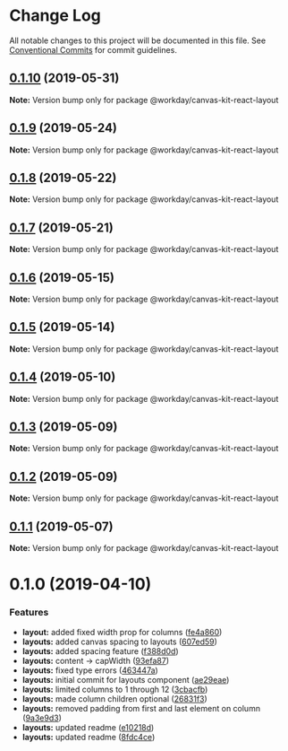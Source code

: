 # Change Log

All notable changes to this project will be documented in this file.
See [Conventional Commits](https://conventionalcommits.org) for commit guidelines.

## [0.1.10](https://ghe.megaleo.com/design/canvas-kit-react/tree/master/modules/canvas-kit-react-layout/compare/@workday/canvas-kit-react-layout@0.1.9...@workday/canvas-kit-react-layout@0.1.10) (2019-05-31)

**Note:** Version bump only for package @workday/canvas-kit-react-layout





## [0.1.9](https://ghe.megaleo.com/design/canvas-kit-react/tree/master/modules/canvas-kit-react-layout/compare/@workday/canvas-kit-react-layout@0.1.8...@workday/canvas-kit-react-layout@0.1.9) (2019-05-24)

**Note:** Version bump only for package @workday/canvas-kit-react-layout





## [0.1.8](https://ghe.megaleo.com/design/canvas-kit-react/tree/master/modules/canvas-kit-react-layout/compare/@workday/canvas-kit-react-layout@0.1.7...@workday/canvas-kit-react-layout@0.1.8) (2019-05-22)

**Note:** Version bump only for package @workday/canvas-kit-react-layout





## [0.1.7](https://ghe.megaleo.com/design/canvas-kit-react/tree/master/modules/canvas-kit-react-layout/compare/@workday/canvas-kit-react-layout@0.1.6...@workday/canvas-kit-react-layout@0.1.7) (2019-05-21)

**Note:** Version bump only for package @workday/canvas-kit-react-layout





## [0.1.6](https://ghe.megaleo.com/design/canvas-kit-react/tree/master/modules/canvas-kit-react-layout/compare/@workday/canvas-kit-react-layout@0.1.5...@workday/canvas-kit-react-layout@0.1.6) (2019-05-15)

**Note:** Version bump only for package @workday/canvas-kit-react-layout





## [0.1.5](https://ghe.megaleo.com/design/canvas-kit-react/tree/master/modules/canvas-kit-react-layout/compare/@workday/canvas-kit-react-layout@0.1.4...@workday/canvas-kit-react-layout@0.1.5) (2019-05-14)

**Note:** Version bump only for package @workday/canvas-kit-react-layout





## [0.1.4](https://ghe.megaleo.com/design/canvas-kit-react/tree/master/modules/canvas-kit-react-layout/compare/@workday/canvas-kit-react-layout@0.1.3...@workday/canvas-kit-react-layout@0.1.4) (2019-05-10)

**Note:** Version bump only for package @workday/canvas-kit-react-layout





## [0.1.3](https://ghe.megaleo.com/design/canvas-kit-react/tree/master/modules/canvas-kit-react-layout/compare/@workday/canvas-kit-react-layout@0.1.2...@workday/canvas-kit-react-layout@0.1.3) (2019-05-09)

**Note:** Version bump only for package @workday/canvas-kit-react-layout





## [0.1.2](https://ghe.megaleo.com/design/canvas-kit-react/tree/master/modules/canvas-kit-react-layout/compare/@workday/canvas-kit-react-layout@0.1.1...@workday/canvas-kit-react-layout@0.1.2) (2019-05-09)

**Note:** Version bump only for package @workday/canvas-kit-react-layout





## [0.1.1](https://ghe.megaleo.com/design/canvas-kit-react/tree/master/modules/canvas-kit-react-layout/compare/@workday/canvas-kit-react-layout@0.1.0...@workday/canvas-kit-react-layout@0.1.1) (2019-05-07)

**Note:** Version bump only for package @workday/canvas-kit-react-layout





# 0.1.0 (2019-04-10)


### Features

* **layout:** added fixed width prop for columns ([fe4a860](https://ghe.megaleo.com/design/canvas-kit-react/tree/master/modules/canvas-kit-react-layout/commits/fe4a860))
* **layouts:** added canvas spacing to layouts ([607ed59](https://ghe.megaleo.com/design/canvas-kit-react/tree/master/modules/canvas-kit-react-layout/commits/607ed59))
* **layouts:** added spacing feature ([f388d0d](https://ghe.megaleo.com/design/canvas-kit-react/tree/master/modules/canvas-kit-react-layout/commits/f388d0d))
* **layouts:** content -> capWidth ([93efa87](https://ghe.megaleo.com/design/canvas-kit-react/tree/master/modules/canvas-kit-react-layout/commits/93efa87))
* **layouts:** fixed type errors ([463447a](https://ghe.megaleo.com/design/canvas-kit-react/tree/master/modules/canvas-kit-react-layout/commits/463447a))
* **layouts:** initial commit for layouts component ([ae29eae](https://ghe.megaleo.com/design/canvas-kit-react/tree/master/modules/canvas-kit-react-layout/commits/ae29eae))
* **layouts:** limited columns to 1 through 12 ([3cbacfb](https://ghe.megaleo.com/design/canvas-kit-react/tree/master/modules/canvas-kit-react-layout/commits/3cbacfb))
* **layouts:** made column children optional ([26831f3](https://ghe.megaleo.com/design/canvas-kit-react/tree/master/modules/canvas-kit-react-layout/commits/26831f3))
* **layouts:** removed padding from first and last element on column ([9a3e9d3](https://ghe.megaleo.com/design/canvas-kit-react/tree/master/modules/canvas-kit-react-layout/commits/9a3e9d3))
* **layouts:** updated readme ([e10218d](https://ghe.megaleo.com/design/canvas-kit-react/tree/master/modules/canvas-kit-react-layout/commits/e10218d))
* **layouts:** updated readme ([8fdc4ce](https://ghe.megaleo.com/design/canvas-kit-react/tree/master/modules/canvas-kit-react-layout/commits/8fdc4ce))
